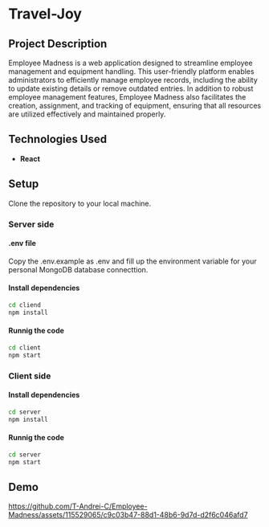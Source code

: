 # Travel-Joy

## Project Description

Employee Madness is a web application designed to streamline employee management and equipment handling. This user-friendly platform enables administrators to efficiently manage employee records, including the ability to update existing details or remove outdated entries. In addition to robust employee management features, Employee Madness also facilitates the creation, assignment, and tracking of equipment, ensuring that all resources are utilized effectively and maintained properly.

## Technologies Used
- **React**

## Setup
Clone the repository to your local machine.

### Server side

#### .env file
Copy the .env.example as .env and fill up the environment variable for your personal MongoDB database connecttion.

#### Install dependencies

```bash
cd cliend
npm install
```

#### Runnig the code

```bash
cd client
npm start
```

### Client side

#### Install dependencies

```bash
cd server
npm install
```

#### Runnig the code

```bash
cd server
npm start
```

## Demo 

https://github.com/T-Andrei-C/Employee-Madness/assets/115529065/c9c03b47-88d1-48b6-9d7d-d2f6c046afd7






